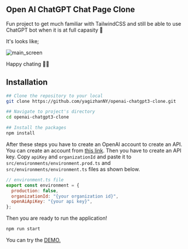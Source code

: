 ## Open AI ChatGPT Chat Page Clone

Fun project to get much familiar with TailwindCSS and still be able to use ChatGPT bot when it is at full capasity 👹

It's looks like;

![main_screen](../screenshots/main_screen.png)

Happy chating 🤟🏻

## Installation

```bash
## Clone the repository to your local
git clone https://github.com/yagizhanNY/openai-chatgpt3-clone.git

## Navigate to project's directory
cd openai-chatgpt3-clone

## Install the packages
npm install
```

After these steps you have to create an OpenAI account to create an API. You can create an account from [this link](https://openai.com/api/). Then you have to create an API key. Copy `apiKey` and `organizationId` and paste it to `src/environments/environment.prod.ts` and `src/environments/environment.ts` files as shown below.

```javascript
// environment.ts file
export const environment = {
  production: false,
  organizationId: "{your organization id}",
  openAiApiKey: "{your api key}",
};
```

Then you are ready to run the application!

```bash
npm run start
```

You can try the [DEMO.](http://yny-openai-clone.s3-website.eu-west-2.amazonaws.com/)
